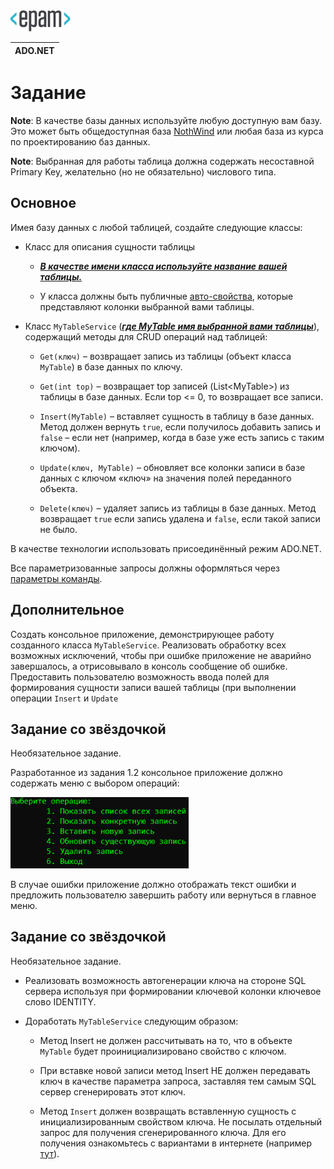 <img src="task_media\media\image1.png" style="width:96px;height:34px" />

| ADO.NET |
|---------|

#  Задание

**Note**: В качестве базы данных используйте любую доступную вам базу. Это
    может быть общедоступная база
    [NothWind](https://docs.microsoft.com/en-us/dotnet/framework/data/adonet/sql/linq/downloading-sample-databases)
    или любая база из курса по проектированию баз данных.

**Note**: Выбранная для работы таблица должна содержать несоставной Primary
    Key, желательно (но не обязательно) числового типа.

## Основное

Имея базу данных с любой таблицей, создайте следующие классы:

-   Класс для описания сущности таблицы

    -   ***<u>В качестве имени класса используйте название вашей
        таблицы.</u>***

    -   У класса должны быть публичные
        [авто-свойства](https://docs.microsoft.com/ru-ru/dotnet/csharp/programming-guide/classes-and-structs/auto-implemented-properties),
        которые представляют колонки выбранной вами таблицы.

-   Класс `MyTableService` (***<u>где MyTable имя выбранной вами
    таблицы</u>***), содержащий методы для CRUD операций над таблицей:

    -   `Get(ключ)` – возвращает запись из таблицы (объект класса `MyTable`)
        в базе данных по ключу.

    -   `Get(int top)` – возвращает top записей (List&lt;MyTable&gt;) из
        таблицы в базе данных. Если top &lt;= 0, то возвращает все
        записи.

    -   `Insert(MyTable)` – вставляет сущность в таблицу в базе данных.
        Метод должен вернуть `true`, если получилось добавить запись и
        `false` – если нет (например, когда в базе уже есть запись с таким
        ключом).

    -   `Update(ключ, MyTable)` – обновляет все колонки записи в базе
        данных с ключом «ключ» на значения полей переданного объекта.

    -   `Delete(ключ)` – удаляет запись из таблицы в базе данных. Метод
        возвращает `true` если запись удалена и `false`, если такой записи
        не было.

В качестве технологии использовать присоединённый режим ADO.NET.

Все параметризованные запросы должны оформляться через [параметры
команды](https://docs.microsoft.com/ru-ru/dotnet/framework/data/adonet/commands-and-parameters).

## Дополнительное

Создать консольное приложение, демонстрирующее работу созданного класса
`MyTableService`. Реализовать обработку всех возможных исключений, чтобы
при ошибке приложение не аварийно завершалось, а отрисовывало в консоль
сообщение об ошибке. Предоставить пользователю возможность ввода полей
для формирования сущности записи вашей таблицы (при выполнении операции
`Insert` и `Update`

## Задание со звёздочкой

Необязательное задание.

Разработанное из задания 1.2 консольное приложение должно содержать меню
с выбором операций:

<img src="task_media\media\image2.png" style="width:2.96667in;height:1.18333in" />

В случае ошибки приложение должно отображать текст ошибки и предложить
пользователю завершить работу или вернуться в главное меню.

## Задание со звёздочкой

Необязательное задание.

-   Реализовать возможность автогенерации ключа на стороне SQL сервера
    используя при формировании ключевой колонки ключевое слово IDENTITY.

-   Доработать `MyTableService` следующим образом:

    -   Метод Insert не должен рассчитывать на то, что в объекте `MyTable`
        будет проинициализировано свойство с ключом.

    -   При вставке новой записи метод Insert НЕ должен передавать ключ
        в качестве параметра запроса, заставляя тем самым SQL сервер
        сгенерировать этот ключ.

    -   Метод `Insert` должен возвращать вставленную сущность с
        инициализированным свойством ключа. Не посылать отдельный запрос
        для получения сгенерированного ключа. Для его получения
        ознакомьтесь с вариантами в интернете (например
        [тут](https://dba.stackexchange.com/a/124863)).
